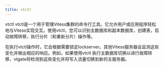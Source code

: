 ```yaml
---
title: vtctl
---
```


vtctl vtctl是一个用于管理Vitess集群的命令行工具。它允许用户或应用程序轻松地与Vitess实现交互。使用vtctl，您可以识别主数据库和副本数据库，创建表，启动故障转移，执行分片（和重新分片）操作等。

在执行vtctl操作时，它会根据需要锁定lockserver。其他Vitess服务器会监测这些变化并做出相应的响应。例如，如果使用vtctl 执行主数据库切换以进行故障转移，vtgate将检测到这些变化并将写入流量切换到新的主服务器。


